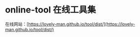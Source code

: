 # online-tool 在线工具集

在线网站：[https://lovely-man.github.io/tool/dist/](https://lovely-man.github.io/tool/dist/)